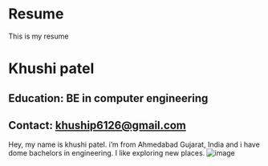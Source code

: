 # Resume
This is my resume 
# Khushi patel
## Education: BE in computer engineering 
## Contact: khuship6126@gmail.com
Hey, my name is khushi patel. i’m from Ahmedabad Gujarat, India and i have dome bachelors in engineering. I like exploring new places.
![image](files:\\C:\Users\khushi\Pictures\Telegram\IMG_20230511_165654_668.jpg)
